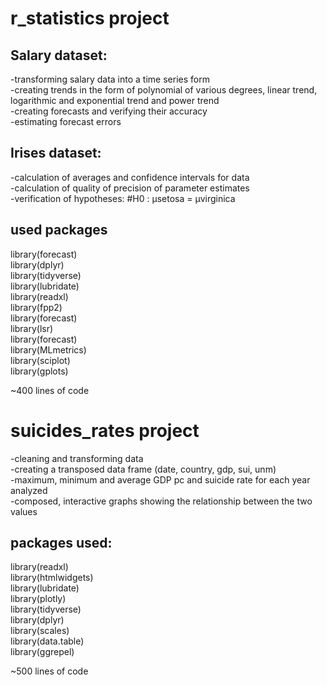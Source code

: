 # r_statistics project

## Salary dataset:
-transforming salary data into a time series form  
-creating trends in the form of polynomial of various degrees, linear trend, logarithmic and exponential trend and power trend  
-creating forecasts and verifying their accuracy  
-estimating forecast errors  

## Irises dataset:
-calculation of averages and confidence intervals for data  
-calculation of quality of precision of parameter estimates   
-verification of hypotheses: #H0 : µsetosa = µvirginica  
## used packages
library(forecast)  
library(dplyr)  
library(tidyverse)  
library(lubridate)  
library(readxl)  
library(fpp2)  
library(forecast)  
library(lsr)  
library(forecast)  
library(MLmetrics)  
library(sciplot)   
library(gplots)  

~400 lines of code

# suicides_rates project
   -cleaning and transforming data    
   -creating a transposed data frame (date, country, gdp, sui, unm)   
   -maximum, minimum and average GDP pc and suicide rate for each year analyzed   
  -composed, interactive graphs showing the relationship between the two values    

## packages used:
library(readxl)  
library(htmlwidgets)  
library(lubridate)  
library(plotly)  
library(tidyverse)  
library(dplyr)  
library(scales)  
library(data.table)  
library(ggrepel)  

~500 lines of code
